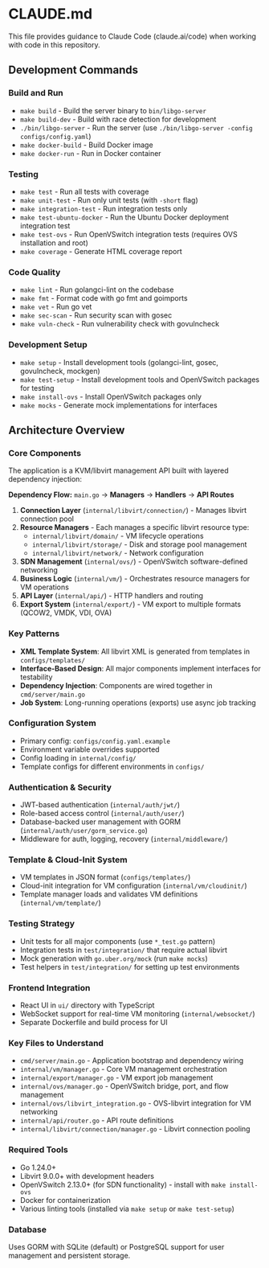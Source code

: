 # CLAUDE.md

This file provides guidance to Claude Code (claude.ai/code) when working with code in this repository.

## Development Commands

### Build and Run
- `make build` - Build the server binary to `bin/libgo-server`
- `make build-dev` - Build with race detection for development
- `./bin/libgo-server` - Run the server (use `./bin/libgo-server -config configs/config.yaml`)
- `make docker-build` - Build Docker image
- `make docker-run` - Run in Docker container

### Testing
- `make test` - Run all tests with coverage
- `make unit-test` - Run only unit tests (with `-short` flag)
- `make integration-test` - Run integration tests only
- `make test-ubuntu-docker` - Run the Ubuntu Docker deployment integration test
- `make test-ovs` - Run OpenVSwitch integration tests (requires OVS installation and root)
- `make coverage` - Generate HTML coverage report

### Code Quality
- `make lint` - Run golangci-lint on the codebase
- `make fmt` - Format code with go fmt and goimports
- `make vet` - Run go vet
- `make sec-scan` - Run security scan with gosec
- `make vuln-check` - Run vulnerability check with govulncheck

### Development Setup
- `make setup` - Install development tools (golangci-lint, gosec, govulncheck, mockgen)
- `make test-setup` - Install development tools and OpenVSwitch packages for testing
- `make install-ovs` - Install OpenVSwitch packages only
- `make mocks` - Generate mock implementations for interfaces

## Architecture Overview

### Core Components
The application is a KVM/libvirt management API built with layered dependency injection:

**Dependency Flow:** `main.go` → **Managers** → **Handlers** → **API Routes**

1. **Connection Layer** (`internal/libvirt/connection/`) - Manages libvirt connection pool
2. **Resource Managers** - Each manages a specific libvirt resource type:
   - `internal/libvirt/domain/` - VM lifecycle operations
   - `internal/libvirt/storage/` - Disk and storage pool management  
   - `internal/libvirt/network/` - Network configuration
3. **SDN Management** (`internal/ovs/`) - OpenVSwitch software-defined networking
4. **Business Logic** (`internal/vm/`) - Orchestrates resource managers for VM operations
5. **API Layer** (`internal/api/`) - HTTP handlers and routing
6. **Export System** (`internal/export/`) - VM export to multiple formats (QCOW2, VMDK, VDI, OVA)

### Key Patterns
- **XML Template System**: All libvirt XML is generated from templates in `configs/templates/`
- **Interface-Based Design**: All major components implement interfaces for testability
- **Dependency Injection**: Components are wired together in `cmd/server/main.go`
- **Job System**: Long-running operations (exports) use async job tracking

### Configuration System
- Primary config: `configs/config.yaml.example` 
- Environment variable overrides supported
- Config loading in `internal/config/`
- Template configs for different environments in `configs/`

### Authentication & Security
- JWT-based authentication (`internal/auth/jwt/`)
- Role-based access control (`internal/auth/user/`)
- Database-backed user management with GORM (`internal/auth/user/gorm_service.go`)
- Middleware for auth, logging, recovery (`internal/middleware/`)

### Template & Cloud-Init System
- VM templates in JSON format (`configs/templates/`)
- Cloud-init integration for VM configuration (`internal/vm/cloudinit/`)
- Template manager loads and validates VM definitions (`internal/vm/template/`)

### Testing Strategy
- Unit tests for all major components (use `*_test.go` pattern)
- Integration tests in `test/integration/` that require actual libvirt
- Mock generation with `go.uber.org/mock` (run `make mocks`)
- Test helpers in `test/integration/` for setting up test environments

### Frontend Integration  
- React UI in `ui/` directory with TypeScript
- WebSocket support for real-time VM monitoring (`internal/websocket/`)
- Separate Dockerfile and build process for UI

### Key Files to Understand
- `cmd/server/main.go` - Application bootstrap and dependency wiring
- `internal/vm/manager.go` - Core VM management orchestration
- `internal/export/manager.go` - VM export job management  
- `internal/ovs/manager.go` - OpenVSwitch bridge, port, and flow management
- `internal/ovs/libvirt_integration.go` - OVS-libvirt integration for VM networking
- `internal/api/router.go` - API route definitions
- `internal/libvirt/connection/manager.go` - Libvirt connection pooling

### Required Tools
- Go 1.24.0+
- Libvirt 9.0.0+ with development headers
- OpenVSwitch 2.13.0+ (for SDN functionality) - install with `make install-ovs`
- Docker for containerization
- Various linting tools (installed via `make setup` or `make test-setup`)

### Database
Uses GORM with SQLite (default) or PostgreSQL support for user management and persistent storage.